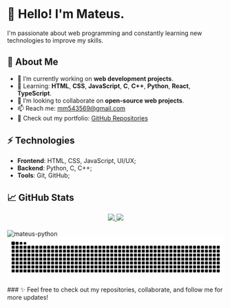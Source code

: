 # 👋 Hello! I'm Mateus.

I'm passionate about web programming and constantly learning new technologies to improve my skills.

## 🚀 About Me
- 🔭 I’m currently working on **web development projects**.
- 🌱 Learning: **HTML**, **CSS**, **JavaScript**, **C**, **C++**, **Python**, **React**, **TypeScript**.
- 👯 I’m looking to collaborate on **open-source web projects**.
- 📫 Reach me: mm543569@gmail.com
- 💼 Check out my portfolio: [GitHub Repositories](https://github.com/mateus0205?tab=repositories)

## ⚡ Technologies
- **Frontend**: HTML, CSS, JavaScript, UI/UX;
- **Backend**: Python, C, C++;
- **Tools**: Git, GitHub;

## 📈 GitHub Stats
<div align="center">
  <a href="https://github.com/mateus0205">
    <img height="150em" src="https://github-readme-stats.vercel.app/api?username=mateus0205&count_private=true&include_all_commits=true&show_icons=true&theme=dracula&hide_border=false&show_owner=true" />
    <img height="150em" src="https://github-readme-stats.vercel.app/api/top-langs/?username=mateus0205&count_private=true&include_all_commits=true&hide_border=false&layout=compact" />
  </a>
</div>

<div style="display: inline_block"><br>
  <img align="center" alt="mateus-python" height="70" width="90" src="https://cdn.jsdelivr.net/gh/devicons/devicon@latest/icons/python/python-original-wordmark.svg" />
</div>

<img src="https://raw.githubusercontent.com/mateus0205/mateus0205/output/snake.svg" alt="Snake animation" />
###
✨ Feel free to check out my repositories, collaborate, and follow me for more updates!
